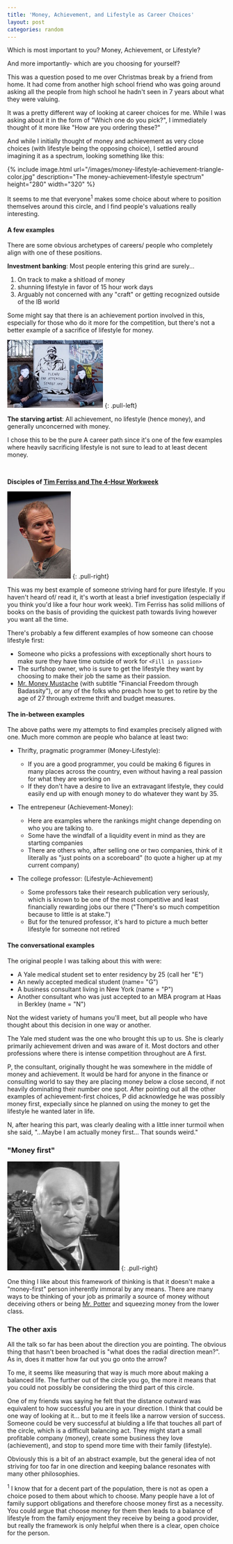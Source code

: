 ```yaml
---
title: 'Money, Achievement, and Lifestyle as Career Choices'
layout: post
categories: random
---
```



Which is most important to you? Money, Achievement, or Lifestyle?

And more importantly- which are you choosing for yourself?

This was a question posed to me over Christmas break by a friend from home. 
It had come from another high school friend who was going around asking all the people from high school he hadn't seen in 7 years about what they were valuing.

It was a pretty different way of looking at career choices for me.
While I was asking about it in the form of "Which one do you pick?", I immediately thought of it more like "How are you ordering these?"

And while I initially thought of money and achievement as very close choices (with lifestyle being the opposing choice), I settled around imagining it as a spectrum, looking something like this:

{% include image.html url="/images/money-lifestyle-achievement-triangle-color.jpg" description="The money-achievement-lifestyle spectrum" height="280" width="320" %}


It seems to me that everyone<sup>1</sup> makes some choice about where to position themselves around this circle, and I find people's valuations really interesting.


#### A few examples

There are some obvious archetypes of careers/ people who completely align with one of these positions.

**Investment banking**: Most people entering this grind are surely... 

1. On track to make a shitload of money
2. shunning lifestyle in favor of 15 hour work days
3. Arguably not concerned with any "craft" or getting recognized outside of the IB world

Some might say that there is an achievement portion involved in this, especially for those who do it more for the competition, but there's not a better example of a sacrifice of lifestyle for money.


![Triangle Image](/images/starving-artist.jpg)
{: .pull-left}

**The starving artist**: All achievement, no lifestyle (hence money), and generally unconcerned with money.


I chose this to be the pure A career path since it's one of the few examples where heavily sacrificing lifestyle is not sure to lead to at least decent money.

<br>

**Disciples of [Tim Ferriss and The 4-Hour Workweek](http://fourhourworkweek.com/)**

![Triangle Image](/images/tim-ferriss.jpg)
{: .pull-right}

This was my best example of someone striving hard for pure lifestyle.
If you haven't heard of/ read it, it's worth at least a brief investigation (especially if you think you'd like a four hour work week).
Tim Ferriss has solid millions of books on the basis of providing the quickest path towards living however you want all the time.


There's probably a few different examples of how someone can choose lifestyle first:
- Someone who picks a professions with exceptionally short hours to make sure they have time outside of work for `<Fill in passion>`
- The surfshop owner, who is sure to get the lifestyle they want by choosing to make their job the same as their passion.
- [Mr. Money Mustache](http://www.mrmoneymustache.com/) (with subtitle "Financial Freedom through Badassity"), or any of the folks who preach how to get to retire by the age of 27 through extreme thrift and budget measures.


#### The in-between examples

The above paths were my attempts to find examples precisely aligned with one. 
Much more common are people who balance at least two:

- Thrifty, pragmatic programmer (Money-Lifestyle): 
  - If you are a good programmer, you could be making 6 figures in many places across the country, even without having a real passion for what they are working on
  - If they don't have a desire to live an extravagant lifestyle, they could easily end up with enough money to do whatever they want by 35.

- The entrepeneur (Achievement-Money): 
  - Here are examples where the rankings might change depending on who you are talking to.
  - Some have the windfall of a liquidity event in mind as they are starting companies
  - There are others who, after selling one or two companies, think of it literally as "just points on a scoreboard" (to quote a higher up at my current company)

- The college professor: (Lifestyle-Achievement)
  - Some professors take their research publication very seriously, which is known to be one of the most competitive and least financially rewarding jobs our there ("There's so much competition because to little is at stake.")
  - But for the tenured professor, it's hard to picture a much better lifestyle for someone not retired



#### The conversational examples

The original people I was talking about this with were:

- A Yale medical student set to enter residency by 25 (call her "E")
- An newly accepted medical student (name= "G")
- A business consultant living in New York (name = "P")
- Another consultant who was just accepted to an MBA program at Haas in Berkley (name = "N")

Not the widest variety of humans you'll meet, but all people who have thought about this decision in one way or another.

The Yale med student was the one who brought this up to us. 
She is clearly primarily achievement driven and was aware of it.
Most doctors and other professions where there is intense competition throughout are A first.

P, the consultant, originally thought he was somewhere in the middle of money and achievement.
It would be hard for anyone in the finance or consulting world to say they are placing money below a close second, if not heavily dominating their number one spot.
After pointing out all the other examples of achievement-first choices, P did acknowledge he was possibly money first, expecially since he planned on using the money to get the lifestyle he wanted later in life.

N, after hearing this part, was clearly dealing with a little inner turmoil when she said, "...Maybe I am actually money first... That sounds weird."

### "Money first"

![Triangle Image](/images/potter.jpg)
{: .pull-right}

One thing I like about this framework of thinking is that it doesn't make a "money-first" person inherently immoral by any means.
There are many ways to be thinking of your job as primarily a source of money without deceiving others or being [Mr. Potter](https://en.wikipedia.org/wiki/Mr._Potter) and squeezing money from the lower class.


### The other axis

All the talk so far has been about the direction you are pointing.
The obvious thing that hasn't been broached is "what does the radial direction mean?".
As in, does it matter how far out you go onto the arrow?

To me, it seems like measuring that way is much more about making a balanced life. 
The further out of the circle you go, the more it means that you could not possibly be considering the third part of this circle.

One of my friends was saying he felt that the distance outward was equivalent to how successful you are in your direction.
I think that could be one way of looking at it... but to me it feels like a narrow version of success.
Someone could be very successful at biulding a life that touches all part of the circle, which is a difficult balancing act. 
They might start a small profitable company (money), create some business they love (achievement), and stop to spend more time with their family (lifestyle).

Obviously this is a bit of an abstract example, but the general idea of not striving for too far in one direction and keeping balance resonates with many other philosophies.



<sup>1</sup>
I know that for a decent part of the population, there is not as open a choice posed to them about which to choose.
Many people have a lot of family support obligations and therefore choose money first as a necessity.
You could argue that choose money for them then leads to a balance of lifestyle from the family enjoyment they receive by being a good provider, but really the framework is only helpful when there is a clear, open choice for the person.

